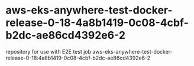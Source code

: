 # aws-eks-anywhere-test-docker-release-0-18-4a8b1419-0c08-4cbf-b2dc-ae86cd4392e6-2
repository for use with E2E test job aws-eks-anywhere-test-docker-release-0-18:4a8b1419-0c08-4cbf-b2dc-ae86cd4392e6-2
